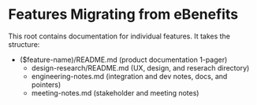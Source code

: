 # Features Migrating from eBenefits

This root contains documentation for individual features. It takes the structure:

- ($feature-name)/README.md (product documentation 1-pager)
  - design-research/README.md (UX, design, and reserach directory)
  - engineering-notes.md (integration and dev notes, docs, and pointers)
  - meeting-notes.md (stakeholder and meeting notes)
